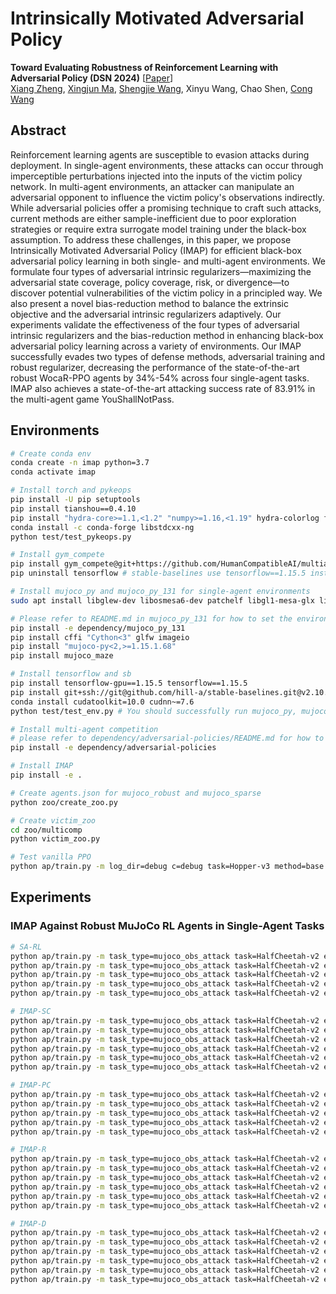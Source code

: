 # Intrinsically Motivated Adversarial Policy

**Toward Evaluating Robustness of Reinforcement Learning with Adversarial Policy (DSN 2024)** \[[Paper](https://arxiv.org/pdf/2305.02605)\]  
[Xiang Zheng](https://x-zheng16.github.io), [Xingjun Ma](http://xingjunma.com), [Shengjie Wang](https://shengjiewang-jason.github.io), Xinyu Wang, Chao Shen, [Cong Wang](https://www.cs.cityu.edu.hk/~congwang/)

## Abstract

Reinforcement learning agents are susceptible to evasion attacks during deployment. In single-agent environments, these attacks can occur through imperceptible perturbations injected into the inputs of the victim policy network. In multi-agent environments, an attacker can manipulate an adversarial opponent to influence the victim policy's observations indirectly. While adversarial policies offer a promising technique to craft such attacks, current methods are either sample-inefficient due to poor exploration strategies or require extra surrogate model training under the black-box assumption. To address these challenges, in this paper, we propose Intrinsically Motivated Adversarial Policy (IMAP) for efficient black-box adversarial policy learning in both single- and multi-agent environments. We formulate four types of adversarial intrinsic regularizers—maximizing the adversarial state coverage, policy coverage, risk, or divergence—to discover potential vulnerabilities of the victim policy in a principled way. We also present a novel bias-reduction method to balance the extrinsic objective and the adversarial intrinsic regularizers adaptively. Our experiments validate the effectiveness of the four types of adversarial intrinsic regularizers and the bias-reduction method in enhancing black-box adversarial policy learning across a variety of environments. Our IMAP successfully evades two types of defense methods, adversarial training and robust regularizer, decreasing the performance of the state-of-the-art robust WocaR-PPO agents by 34\%-54\% across four single-agent tasks. IMAP also achieves a state-of-the-art attacking success rate of 83.91\% in the multi-agent game YouShallNotPass.

## Environments

```bash
# Create conda env
conda create -n imap python=3.7
conda activate imap

# Install torch and pykeops
pip install -U pip setuptools
pip install tianshou==0.4.10
pip install "hydra-core>=1.1,<1.2" "numpy>=1.16,<1.19" hydra-colorlog fast-histogram pykeops==2.1.2 pygame gym==0.15.4 seaborn sacred
conda install -c conda-forge libstdcxx-ng
python test/test_pykeops.py

# Install gym_compete
pip install gym_compete@git+https://github.com/HumanCompatibleAI/multiagent-competition.git@3a3f9dc
pip uninstall tensorflow # stable-baselines use tensorflow==1.15.5 instead of tensorflow==2.11.0

# Install mujoco_py and mujoco_py_131 for single-agent environments
sudo apt install libglew-dev libosmesa6-dev patchelf libgl1-mesa-glx libgl1-mesa-dev libglfw3 libglu1-mesa libxrandr2 libxinerama1 libxi6 libxcursor-dev xvfb ffmpeg

# Please refer to README.md in mujoco_py_131 for how to set the environment variables
pip install -e dependency/mujoco_py_131 
pip install cffi "Cython<3" glfw imageio
pip install "mujoco-py<2,>=1.15.1.68"
pip install mujoco_maze

# Install tensorflow and sb
pip install tensorflow-gpu==1.15.5 tensorflow==1.15.5
pip install git+ssh://git@github.com/hill-a/stable-baselines.git@v2.10.1
conda install cudatoolkit=10.0 cudnn~=7.6
python test/test_env.py # You should successfully run mujoco_py, mujoco_py_131, tensorflow, torch, and pykeops!!!

# Install multi-agent competition
# please refer to dependency/adversarial-policies/README.md for how to install the multi-agent competition
pip install -e dependency/adversarial-policies

# Install IMAP
pip install -e .

# Create agents.json for mujoco_robust and mujoco_sparse
python zoo/create_zoo.py

# Create victim_zoo
cd zoo/multicomp
python victim_zoo.py

# Test vanilla PPO
python ap/train.py -m log_dir=debug c=debug task=Hopper-v3 method=base
```

## Experiments

### IMAP Against Robust MuJoCo RL Agents in Single-Agent Tasks

```bash
# SA-RL
python ap/train.py -m task_type=mujoco_obs_attack task=HalfCheetah-v2 epsilon=0.15 tat=mujoco_robust vn=PPO method=base seed=0,100,200
python ap/train.py -m task_type=mujoco_obs_attack task=HalfCheetah-v2 epsilon=0.15 tat=mujoco_robust vn=ATLA-PPO method=base seed=0,100,200
python ap/train.py -m task_type=mujoco_obs_attack task=HalfCheetah-v2 epsilon=0.15 tat=mujoco_robust vn=SAPPO method=base seed=0,100,200
python ap/train.py -m task_type=mujoco_obs_attack task=HalfCheetah-v2 epsilon=0.15 tat=mujoco_robust vn=RADIAL method=base seed=0,100,200
python ap/train.py -m task_type=mujoco_obs_attack task=HalfCheetah-v2 epsilon=0.15 tat=mujoco_robust vn=WocaR-PPO method=base seed=0,100,200

# IMAP-SC
python ap/train.py -m task_type=mujoco_obs_attack task=HalfCheetah-v2 epsilon=0.15 tat=mujoco_robust vn=PPO method=imap p.s=PConst seed=0,100,200
python ap/train.py -m task_type=mujoco_obs_attack task=HalfCheetah-v2 epsilon=0.15 tat=mujoco_robust vn=ATLA-PPO method=imap p.s=PConst seed=0,100,200
python ap/train.py -m task_type=mujoco_obs_attack task=HalfCheetah-v2 epsilon=0.15 tat=mujoco_robust vn=SAPPO method=imap p.s=PConst seed=0,100,200
python ap/train.py -m task_type=mujoco_obs_attack task=HalfCheetah-v2 epsilon=0.15 tat=mujoco_robust vn=RADIAL method=imap p.s=PConst seed=0,100,200
python ap/train.py -m task_type=mujoco_obs_attack task=HalfCheetah-v2 epsilon=0.15 tat=mujoco_robust vn=WocaR-PPO method=imap p.s=PConst seed=0,100,200
python ap/train.py -m task_type=mujoco_obs_attack task=HalfCheetah-v2 epsilon=0.15 tat=mujoco_robust vn=ATLA-LSTM-SAPPO method=imap p.s=PConst seed=0,100,200

# IMAP-PC 
python ap/train.py -m task_type=mujoco_obs_attack task=HalfCheetah-v2 epsilon=0.15 tat=mujoco_robust vn=PPO method=imap p.s=PConst seed=0,100,200 p.cs=3a6 # we search the optimal p.cs from [1a4,3a4,1a5,3a5,1a6,3a6]
python ap/train.py -m task_type=mujoco_obs_attack task=HalfCheetah-v2 epsilon=0.15 tat=mujoco_robust vn=ATLA-PPO method=imap p.s=PConst seed=0,100,200 p.cs=3a6
python ap/train.py -m task_type=mujoco_obs_attack task=HalfCheetah-v2 epsilon=0.15 tat=mujoco_robust vn=SAPPO method=imap p.s=PConst seed=0,100,200 p.cs=3a6
python ap/train.py -m task_type=mujoco_obs_attack task=HalfCheetah-v2 epsilon=0.15 tat=mujoco_robust vn=RADIAL method=imap p.s=PConst seed=0,100,200 p.cs=3a6
python ap/train.py -m task_type=mujoco_obs_attack task=HalfCheetah-v2 epsilon=0.15 tat=mujoco_robust vn=WocaR-PPO method=imap p.s=PConst seed=0,100,200 p.cs=3a6

# IMAP-R
python ap/train.py -m task_type=mujoco_obs_attack task=HalfCheetah-v2 epsilon=0.15 tat=mujoco_robust vn=PPO method=dense p.drt=risk p.s=PConst seed=0,100,200
python ap/train.py -m task_type=mujoco_obs_attack task=HalfCheetah-v2 epsilon=0.15 tat=mujoco_robust vn=ATLA-PPO method=dense p.drt=risk p.s=PConst seed=0,100,200
python ap/train.py -m task_type=mujoco_obs_attack task=HalfCheetah-v2 epsilon=0.15 tat=mujoco_robust vn=SAPPO method=dense p.drt=risk p.s=PConst seed=0,100,200
python ap/train.py -m task_type=mujoco_obs_attack task=HalfCheetah-v2 epsilon=0.15 tat=mujoco_robust vn=RADIAL method=dense p.drt=risk p.s=PConst seed=0,100,200
python ap/train.py -m task_type=mujoco_obs_attack task=HalfCheetah-v2 epsilon=0.15 tat=mujoco_robust vn=WocaR-PPO method=dense p.drt=risk p.s=PConst seed=0,100,200
python ap/train.py -m task_type=mujoco_obs_attack task=HalfCheetah-v2 epsilon=0.15 tat=mujoco_robust vn=ATLA-LSTM-SAPPO method=dense p.drt=risk p.s=PConst seed=0,100,200

# IMAP-D
python ap/train.py -m task_type=mujoco_obs_attack task=HalfCheetah-v2 epsilon=0.15 tat=mujoco_robust vn=PPO method=div p.s=PConst seed=0,100,200
python ap/train.py -m task_type=mujoco_obs_attack task=HalfCheetah-v2 epsilon=0.15 tat=mujoco_robust vn=ATLA-PPO method=div p.s=PConst seed=0,100,200
python ap/train.py -m task_type=mujoco_obs_attack task=HalfCheetah-v2 epsilon=0.15 tat=mujoco_robust vn=SAPPO method=div p.s=PConst seed=0,100,200
python ap/train.py -m task_type=mujoco_obs_attack task=HalfCheetah-v2 epsilon=0.15 tat=mujoco_robust vn=RADIAL method=div p.s=PConst seed=0,100,200
python ap/train.py -m task_type=mujoco_obs_attack task=HalfCheetah-v2 epsilon=0.15 tat=mujoco_robust vn=WocaR-PPO method=div p.s=PConst seed=0,100,200
python ap/train.py -m task_type=mujoco_obs_attack task=HalfCheetah-v2 epsilon=0.15 tat=mujoco_robust vn=ATLA-LSTM-SAPPO method=div p.s=PConst seed=0,100,200
```
